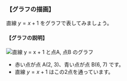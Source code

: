 ### 【グラフの描画】

直線  $y = x + 1$ をグラフで表してみましょう。


#### 【グラフの説明】

![直線 y = x + 1 と点A, 点B のグラフ](image_folder/output_1.png)

- 赤い点が点 A(2, 3)、青い点が点 B(6, 7) です。
- 直線  $y = x + 1$ はこの2点を通っています。